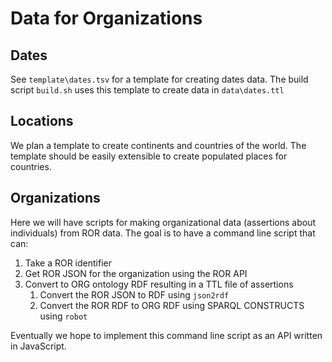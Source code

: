 # Data for Organizations

## Dates

See `template\dates.tsv` for a template for creating dates data.  The build script 
`build.sh` uses this template to create data in `data\dates.ttl`
  
## Locations

We plan a template to create continents and countries of the world.  The template should 
be easily
extensible to create populated places for countries.

## Organizations

Here we will have scripts for making organizational data (assertions about individuals) from ROR
data.  The goal is to have a command line script that can:

1. Take a ROR identifier
1. Get ROR JSON for the organization using the ROR API 
1. Convert to ORG ontology RDF resulting in a TTL file of assertions
    1. Convert the ROR JSON to RDF using `json2rdf`
    1. Convert the ROR RDF to ORG RDF using SPARQL CONSTRUCTS using `robot`

Eventually we hope to implement this command line script as an API written in JavaScript.


